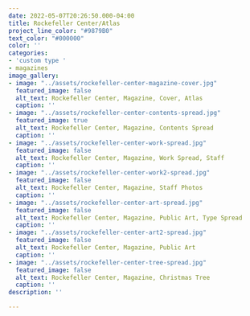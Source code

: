 ```yaml
---
date: 2022-05-07T20:26:50.000-04:00
title: Rockefeller Center/Atlas
project_line_color: "#9879B0"
text_color: "#000000"
color: ''
categories:
- 'custom type '
- magazines
image_gallery:
- image: "../assets/rockefeller-center-magazine-cover.jpg"
  featured_image: false
  alt_text: Rockefeller Center, Magazine, Cover, Atlas
  caption: ''
- image: "../assets/rockefeller-center-contents-spread.jpg"
  featured_image: true
  alt_text: Rockefeller Center, Magazine, Contents Spread
  caption: ''
- image: "../assets/rockefeller-center-work-spread.jpg"
  featured_image: false
  alt_text: Rockefeller Center, Magazine, Work Spread, Staff
  caption: ''
- image: "../assets/rockefeller-center-work2-spread.jpg"
  featured_image: false
  alt_text: Rockefeller Center, Magazine, Staff Photos
  caption: ''
- image: "../assets/rockefeller-center-art-spread.jpg"
  featured_image: false
  alt_text: Rockefeller Center, Magazine, Public Art, Type Spread
  caption: ''
- image: "../assets/rockefeller-center-art2-spread.jpg"
  featured_image: false
  alt_text: Rockefeller Center, Magazine, Public Art
  caption: ''
- image: "../assets/rockefeller-center-tree-spread.jpg"
  featured_image: false
  alt_text: Rockefeller Center, Magazine, Christmas Tree
  caption: ''
description: ''

---
```

